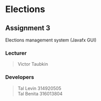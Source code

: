 
# Elections

## Assignment 3
Elections management system (Javafx GUI)

### Lecturer 
> Victor Taubkin 

### Developers
> Tal Levin 314920505  
> Tal Benita 316013804
